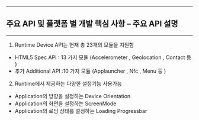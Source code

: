 <!--
{
	"id": "4",
	"title": "주요 API 및 플랫폼 별 개발 핵심 사항",
	"group": 2,
	"order": 10
}
-->

-----------------------

## 주요 API 및 플랫폼 별 개발 핵심 사항 – 주요 API 설명 ##

-----------------------

 1) Runtime Device API는 현재 총 23개의 모듈을 지원함 

- HTML5 Spec  API : 13 가지 모듈 (Accelerometer , Geolocation , Contact 등 ) 
- 추가 Additional API :10 가지 모듈 (Applauncher , Nfc , Menu 등 ) 

2) Runtime에서 제공하는 다양한 설정기능 사용가능 

- Application의 방향을 설정하는 Device Orientation
- Application의 화면을 설정하는 ScreenMode
- Application의 로딩 상태를 설정하는 Loading Progressbar

 









